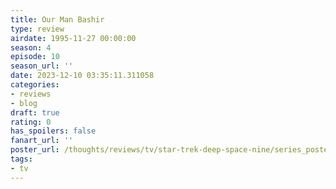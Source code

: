 ```yaml
---
title: Our Man Bashir
type: review
airdate: 1995-11-27 00:00:00
season: 4
episode: 10
season_url: ''
date: 2023-12-10 03:35:11.311058
categories:
- reviews
- blog
draft: true
rating: 0
has_spoilers: false
fanart_url: ''
poster_url: /thoughts/reviews/tv/star-trek-deep-space-nine/series_poster.jpg
tags:
- tv
---
```


